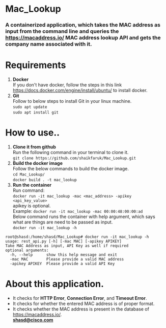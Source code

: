 # Mac_Lookup
### A containerized application, which takes the MAC address as input from the command line and queries the https://macaddress.io/ MAC address lookup API and gets the company name associated with it.
# Requirements
1. **Docker**  
If you don't have docker, follow the steps in this link https://docs.docker.com/engine/install/ubuntu/ to install docker.  
2. **Git**  
Follow to below steps to install Git in your linux machine.  
`sudo apt update`  
`sudo apt install git`  
# How to use..  
1. **Clone it from github**  
Run the following command in your terminal to clone it.  
`git clone https://github.com/shaikfaruk/Mac_Lookup.git`  
2. **Build the docker image**  
Follow the below commands to build the docker image.  
`cd Mac_Lookup/`  
`docker build . -t mac_lookup`  
3. **Run the container**  
Run command:  
`docker run -it mac_lookup -mac <mac_address> -apikey <api_key_value>`  
apikey is optional.  
Example:
`docker run -it mac_lookup -mac 00:00:48:00:00:ad`  
Below command runs the container with help argument, which says what are things are need to be passed as input.  
`docker run -it mac_lookup -h`  
```  
root@shasd:/home/shasd/Mac_Lookup# docker run -it mac_lookup -h  
usage: rest_api.py [-h] [-mac MAC] [-apikey APIKEY]  
Take MAC Address as input, API Key as well if required  
optional arguments:  
  -h, --help      show this help message and exit  
  -mac MAC        Please provide a valid MAC address  
  -apikey APIKEY  Please provide a valid API Key  
  ```  
 # About this application.  
 * It checks for **HTTP Error**, **Connection Error**, and **Timeout Error**.  
 * It checks for whether the entered MAC address is of proper format.  
 * It checks whether the MAC address is present in the database of https://macaddress.io/.  
**shasd@cisco.com**
